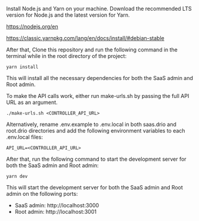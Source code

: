 Install Node.js and Yarn on your machine. Download the recommended LTS version for Node.js and the latest version for Yarn.

https://nodejs.org/en

https://classic.yarnpkg.com/lang/en/docs/install/#debian-stable

After that, Clone this repository and run the following command in the terminal while in the root directory of the project:

```
yarn install
```

This will install all the necessary dependencies for both the SaaS admin and Root admin.

To make the API calls work, either run make-urls.sh by passing the full API URL as an argument.

```
./make-urls.sh <CONTROLLER_API_URL>
```

Alternatively, rename .env.example to .env.local in both saas.drio and root.drio directories and add the following environment variables to each .env.local files:

```
API_URL=<CONTROLLER_API_URL>
```

After that, run the following command to start the development server for both the SaaS admin and Root admin:

```
yarn dev
```

This will start the development server for both the SaaS admin and Root admin on the following ports:

- SaaS admin: http://localhost:3000
- Root admin: http://localhost:3001

